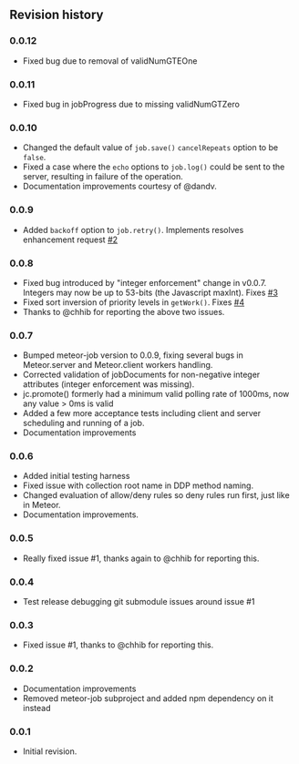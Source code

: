 ## Revision history

### 0.0.12

*    Fixed bug due to removal of validNumGTEOne

### 0.0.11

*    Fixed bug in jobProgress due to missing validNumGTZero

### 0.0.10

*    Changed the default value of `job.save()` `cancelRepeats` option to be `false`.
*    Fixed a case where the `echo` options to `job.log()` could be sent to the server, resulting in failure of the operation.
*    Documentation improvements courtesy of @dandv.

### 0.0.9

*    Added `backoff` option to `job.retry()`. Implements resolves enhancement request [#2](https://github.com/vsivsi/meteor-job-collection/issues/2)

### 0.0.8

*    Fixed bug introduced by "integer enforcement" change in v0.0.7. Integers may now be up to 53-bits (the Javascript maxInt). Fixes [#3](https://github.com/vsivsi/meteor-job-collection/issues/3)
*    Fixed sort inversion of priority levels in `getWork()`. Fixes [#4](https://github.com/vsivsi/meteor-job-collection/issues/4)
*    Thanks to @chhib for reporting the above two issues.

### 0.0.7

*    Bumped meteor-job version to 0.0.9, fixing several bugs in Meteor.server and Meteor.client workers handling.
*    Corrected validation of jobDocuments for non-negative integer attributes (integer enforcement was missing).
*    jc.promote() formerly had a minimum valid polling rate of 1000ms, now any value > 0ms is valid
*    Added a few more acceptance tests including client and server scheduling and running of a job.
*    Documentation improvements

### 0.0.6

*    Added initial testing harness
*    Fixed issue with collection root name in DDP method naming.
*    Changed evaluation of allow/deny rules so deny rules run first, just like in Meteor.
*    Documentation improvements.

### 0.0.5

*    Really fixed issue #1, thanks again to @chhib for reporting this.

### 0.0.4

*    Test release debugging git submodule issues around issue #1

### 0.0.3

*    Fixed issue #1, thanks to @chhib for reporting this.

### 0.0.2

*    Documentation improvements
*    Removed meteor-job subproject and added npm dependency on it instead

### 0.0.1

*    Initial revision.
